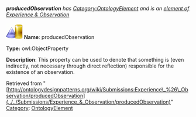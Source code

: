 ___producedObservation__ has [Category:OntologyElement](../../Category/OntologyElement "Category:OntologyElement") and is an [element of](../../Property/ElementOf "Property:ElementOf") [Experience & Observation](../../Submissions/Experience_&_Observation "Submissions:Experience & Observation")_


  




[![ObjectProperty](../../images/thumb/c/c3/ObjectProperty.gif/45px-ObjectProperty.gif)](../../Image/ObjectProperty.gif "ObjectProperty")
__Name__: producedObservation 


__Type:__ owl:ObjectProperty 


__Description__: This property can be used to denote that something is (even indirectly, not necessary through direct reflection) responsible for the existence of an observation. 





Retrieved from "[http://ontologydesignpatterns.org/wiki/Submissions:Experience\_%26\_Observation/producedObservation](../../Submissions/Experience_&_Observation/producedObservation)"
 [Category](http://ontologydesignpatterns.org/wiki/Special:Categories "Special:Categories"): [OntologyElement](../../Category/OntologyElement "Category:OntologyElement")